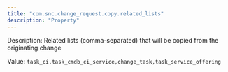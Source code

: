```yaml
---
title: "com.snc.change_request.copy.related_lists"
description: "Property"
---
```


Description: Related lists (comma-separated) that will be copied from the originating change

Value: `task_ci,task_cmdb_ci_service,change_task,task_service_offering`